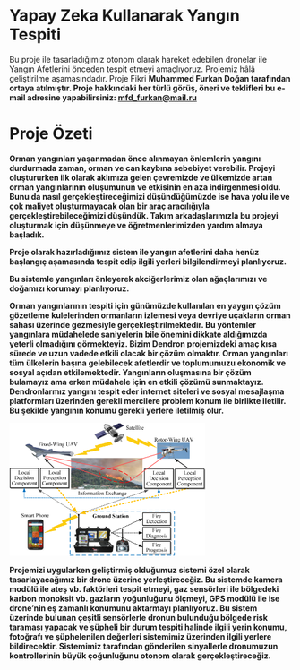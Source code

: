 # Yapay Zeka Kullanarak Yangın Tespiti
Bu proje ile tasarladığımız otonom olarak hareket edebilen dronelar ile Yangın Afetlerini önceden tespit etmeyi amaçlıyoruz. Projemiz hâlâ geliştirilme aşamasındadır. 
Proje Fikri <b>Muhammed Furkan Doğan<b/> tarafından ortaya atılmıştır.
Proje hakkındaki her türlü görüş, öneri ve teklifleri bu e-mail adresine yapabilirsiniz: mfd_furkan@mail.ru
  

# Proje Özeti	

Orman yangınları yaşanmadan önce alınmayan önlemlerin yangını durdurmada zaman, orman ve can kaybına sebebiyet verebilir.  Projeyi oluştururken ilk olarak aklımıza gelen çevremizde ve ülkemizde artan orman yangınlarının oluşumunun ve etkisinin en aza indirgenmesi  oldu. Bunu da nasıl gerçekleştireceğimizi düşündüğümüzde ise hava yolu ile ve çok maliyet oluşturmayacak olan bir araç aracılığıyla gerçekleştirebileceğimizi düşündük. Takım arkadaşlarımızla bu projeyi oluşturmak için düşünmeye ve öğretmenlerimizden yardım almaya başladık. 

Proje olarak hazırladığımız sistem ile yangın afetlerini daha henüz başlangıç aşamasında tespit edip ilgili yerleri bilgilendirmeyi planlıyoruz.

Bu sistemle yangınları önleyerek akciğerlerimiz olan ağaçlarımızı ve doğamızı korumayı planlıyoruz.



Orman yangınlarının tespiti için günümüzde kullanılan en yaygın çözüm gözetleme kulelerinden ormanların izlemesi veya devriye uçakların orman sahası üzerinde gezmesiyle gerçekleştirilmektedir. Bu yöntemler yangınlara müdahelede saniyelerin bile önemini dikkate aldığımızda yeterli olmadığını görmekteyiz. Bizim Dendron projemizdeki amaç kısa sürede ve uzun vadede etkili olacak bir çözüm olmaktır. Orman yangınları tüm ülkelerin başına gelebilecek afetlerdir ve toplumumuzu ekonomik ve sosyal açıdan etkilemektedir. Yangınların oluşmasına bir çözüm bulamayız ama erken müdahele için en etkili çözümü sunmaktayız. Dendronlarmız yangını tespit eder internet siteleri ve sosyal mesajlaşma platformları üzerinden gerekli mercilere problem konum ile birlikte iletilir. Bu şekilde yangının konumu gerekli yerlere iletilmiş olur.


<img src="yontemdiagrami.png" width="350" title="Yontem Diagrami">
<br>

Projemizi uygularken geliştirmiş olduğumuz sistemi özel olarak tasarlayacağımız bir drone üzerine yerleştireceğiz. Bu sistemde kamera modülü ile ateş vb. faktörleri tespit etmeyi, gaz sensörleri ile bölgedeki karbon monoksit vb. gazların yoğunluğunu ölçmeyi, GPS modülü ile ise drone’nin eş zamanlı konumunu aktarmayı planlıyoruz. Bu sistem üzerinde bulunan çeşitli sensörlerle dronun bulunduğu bölgede risk taraması yapacak ve şüpheli bir durum tespiti halinde ilgili yerin konumu, fotoğrafı ve şüphelenilen değerleri sistemimiz üzerinden ilgili yerlere bildirecektir. Sistemimiz tarafından gönderilen sinyallerle dronumuzun kontrollerinin büyük çoğunluğunu otonom olarak gerçekleştireceğiz.



